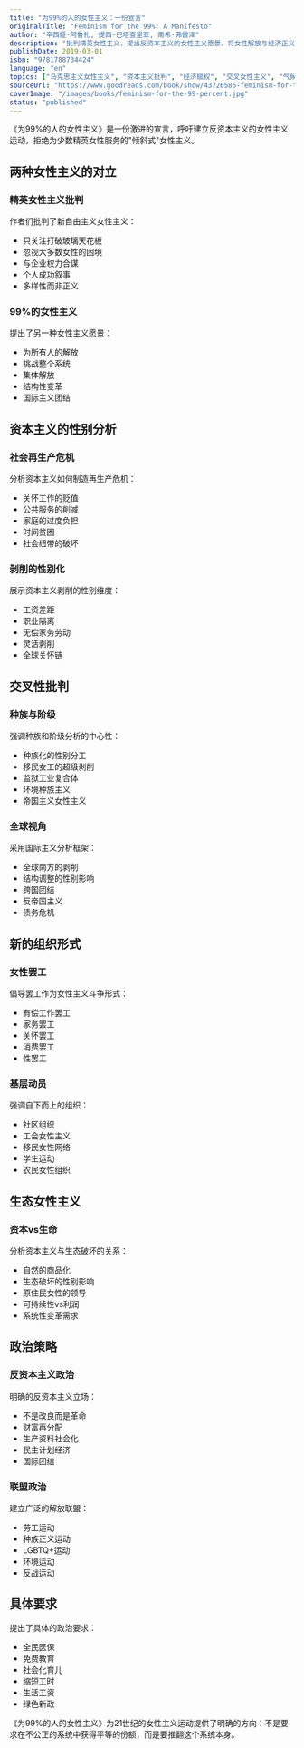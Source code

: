 ```yaml
---
title: "为99%的人的女性主义：一份宣言"
originalTitle: "Feminism for the 99%: A Manifesto"
author: "辛西娅·阿鲁扎, 提西·巴塔查里亚, 南希·弗雷泽"
description: "批判精英女性主义，提出反资本主义的女性主义愿景，将女性解放与经济正义、种族平等和环境可持续性联系起来。"
publishDate: 2019-03-01
isbn: "9781788734424"
language: "en"
topics: ["马克思主义女性主义", "资本主义批判", "经济赋权", "交叉女性主义", "气候正义"]
sourceUrl: "https://www.goodreads.com/book/show/43726586-feminism-for-the-99"
coverImage: "/images/books/feminism-for-the-99-percent.jpg"
status: "published"
---
```


《为99%的人的女性主义》是一份激进的宣言，呼吁建立反资本主义的女性主义运动，拒绝为少数精英女性服务的"倾斜式"女性主义。

## 两种女性主义的对立

### 精英女性主义批判
作者们批判了新自由主义女性主义：

- 只关注打破玻璃天花板
- 忽视大多数女性的困境
- 与企业权力合谋
- 个人成功叙事
- 多样性而非正义

### 99%的女性主义
提出了另一种女性主义愿景：

- 为所有人的解放
- 挑战整个系统
- 集体解放
- 结构性变革
- 国际主义团结

## 资本主义的性别分析

### 社会再生产危机
分析资本主义如何制造再生产危机：

- 关怀工作的贬值
- 公共服务的削减
- 家庭的过度负担
- 时间贫困
- 社会纽带的破坏

### 剥削的性别化
展示资本主义剥削的性别维度：

- 工资差距
- 职业隔离
- 无偿家务劳动
- 灵活剥削
- 全球关怀链

## 交叉性批判

### 种族与阶级
强调种族和阶级分析的中心性：

- 种族化的性别分工
- 移民女工的超级剥削
- 监狱工业复合体
- 环境种族主义
- 帝国主义女性主义

### 全球视角
采用国际主义分析框架：

- 全球南方的剥削
- 结构调整的性别影响
- 跨国团结
- 反帝国主义
- 债务危机

## 新的组织形式

### 女性罢工
倡导罢工作为女性主义斗争形式：

- 有偿工作罢工
- 家务罢工
- 关怀罢工
- 消费罢工
- 性罢工

### 基层动员
强调自下而上的组织：

- 社区组织
- 工会女性主义
- 移民女性网络
- 学生运动
- 农民女性组织

## 生态女性主义

### 资本vs生命
分析资本主义与生态破坏的关系：

- 自然的商品化
- 生态破坏的性别影响
- 原住民女性的领导
- 可持续性vs利润
- 系统性变革需求

## 政治策略

### 反资本主义政治
明确的反资本主义立场：

- 不是改良而是革命
- 财富再分配
- 生产资料社会化
- 民主计划经济
- 国际团结

### 联盟政治
建立广泛的解放联盟：

- 劳工运动
- 种族正义运动
- LGBTQ+运动
- 环境运动
- 反战运动

## 具体要求

提出了具体的政治要求：

- 全民医保
- 免费教育
- 社会化育儿
- 缩短工时
- 生活工资
- 绿色新政

《为99%的人的女性主义》为21世纪的女性主义运动提供了明确的方向：不是要求在不公正的系统中获得平等的份额，而是要推翻这个系统本身。